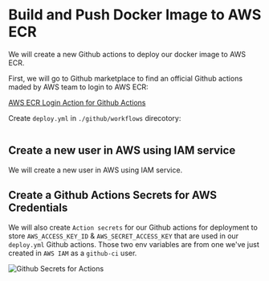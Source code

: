 # Build and Push Docker Image to AWS ECR

We will create a new Github actions to deploy our docker image to AWS ECR.

First, we will go to Github marketplace to find an official Github actions maded by AWS team to login to AWS ECR:

[AWS ECR Login Action for Github Actions](https://github.com/marketplace/actions/amazon-ecr-login-action-for-github-actions)

Create `deploy.yml` in `./github/workflows` direcotory:

```yml

```

## Create a new user in AWS using IAM service

We will create a new user in AWS using IAM service.

## Create a Github Actions Secrets for AWS Credentials

We will also create `Action secrets` for our Github actions for deployment to store `AWS_ACCESS_KEY_ID` & `AWS_SECRET_ACCESS_KEY` that are used in our `deploy.yml` Github actions. Those two env variables are from one we've just created in `AWS IAM` as a `github-ci` user.

![Github Secrets for Actions]()
